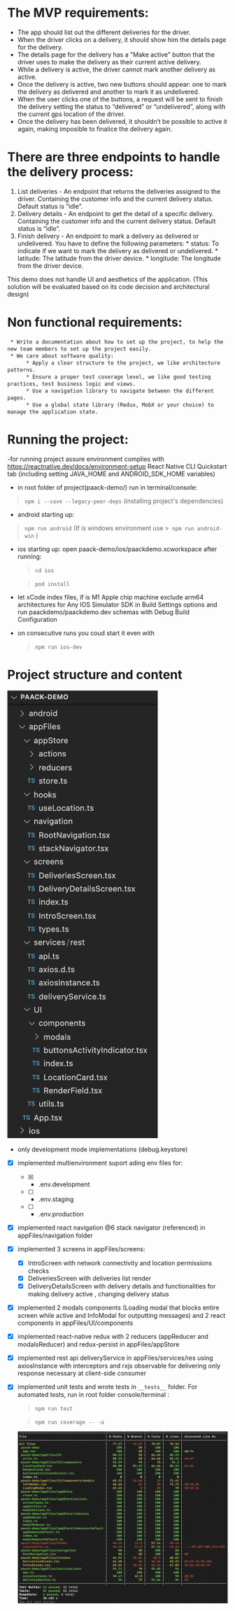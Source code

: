 
# The MVP requirements:
   * The app should list out the different deliveries for the driver.
   * When the driver clicks on a delivery, it should show him the details page for the delivery.
   * The details page for the delivery has a "Make active" button that the driver uses to make the delivery as their current active delivery.
   * While a delivery is active, the driver cannot mark another delivery as active.
   * Once the delivery is active, two new buttons should appear: one to mark the delivery as delivered and another to mark it as undelivered.
   * When the user clicks one of the buttons, a request will be sent to finish the delivery setting the status to “delivered” or “undelivered”, along with the current gps location of the driver.
   * Once the delivery has been delivered, it shouldn’t be possible to active it again, making imposible to finalice the delivery again.

# There are three endpoints to handle the delivery process:
   1. List deliveries - An endpoint that returns the deliveries assigned to the driver. Containing the customer info and the current delivery status. Default status is “idle”.
   2. Delivery details - An endpoint to get the detail of a specific delivery. Containing the customer info and the current delivery status. Default status is “idle”.
   3. Finish delivery - An endpoint to mark a delivery as delivered or undelivered. You have to define the following parameters:
                    * status: To indicate if we want to mark the delivery as delivered or undelivered.
                    * latitude: The latitude from the driver device.
                    * longitude: The longitude from the driver device.

This demo does not handle UI and aesthetics of the application. (This solution will be evaluated based on its code decision and architectural design)

# Non functional requirements:
     * Write a documentation about how to set up the project, to help the new team members to set up the project easily.
     * We care about software quality:
          * Apply a clear structure to the project, we like architecture patterns.
          * Ensure a proper test coverage level, we like good testing practices, test business logic and views.
          * Use a navigation library to navigate between the different pages.
          * Use a global state library (Redux, MobX or your choice) to manage the application state.


# Running the project:
 -for running project assure environment complies with https://reactnative.dev/docs/environment-setup React Native CLI Quickstart tab (including setting JAVA_HOME and ANDROID_SDK_HOME variables)
- in root folder of project(paack-demo/) run in terminal/console:
 >  ``` npm i --save --legacy-peer-deps ``` (installing project's dependencies)
- android starting up:
 >  ``` npm run android ```  (If is windows environment use >``` npm run android-win``` )
- ios starting up:  open paack-demo/ios/paackdemo.xcworkspace after running:
     >  ```cd ios ```

     >  ``` pod install ```
 
 - let xCode index files, if is M1 Apple chip machine
  exclude arm64 architectures for Any IOS Simulator SDK in Build Settings options and 
  run paackdemo/paackdemo.dev schemas with Debug Build Configuration
 - on consecutive runs you coud start it even with 
     >  ``` npm run ios-dev ```

# Project structure and content
  ![Screenshot](assets/images/Screenshot_2022-02-07_at_15.19.02.png)

- only development mode implementations (debug.keystore)
- [x] implemented multienvironment suport ading env files for: 
    - [x] * .env.development
    - [ ] * .env.staging
    - [ ] * .env.production
- [x] implemented react navigation @6 stack navigator (referenced) in appFiles/navigation folder
- [x] implemented 3 screens in  appFiles/screens:
    - [x] IntroScreen with network connectivity and location permissions checks
    - [x] DeliveriesScreen with deliveries list render
    - [x] DeliveryDetailsScreen with delivery details and functionalities for making delivery active , changing delivery status
- [x] implemented 2 modals components (Loading modal that blocks entire screen while active and InfoModal for outputting messages) and 2 react components in appFiles/UI/components
- [x] implemented react-native redux with 2 reducers (appReducer and modalsReducer) and redux-persist in appFiles/appStore
- [x] implemented rest api deliveryService in appFiles/services/res using axiosInstance with interceptors and rxjs observable for delivering only response necessary at client-side consumer
- [x] implemented unit tests and wrote tests in  ```__tests__``` folder. 
    For automated tests, run in root folder console/terminal :
     >  ```npm run test```

     >  ```npm run coverage -- -u```

  ![Screenshot](assets/images/Screenshot_2022-02-07_at_19.58.38.png)
